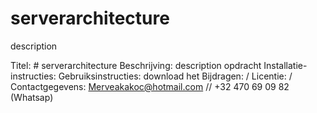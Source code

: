 # serverarchitecture
description

Titel: # serverarchitecture
Beschrijving: description opdracht
Installatie-instructies:
Gebruiksinstructies: download het
Bijdragen: /
Licentie: /
Contactgegevens: Merveakakoc@hotmail.com // +32 470 69 09 82 (Whatsap)
